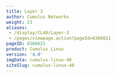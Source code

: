 ```yaml
---
title: Layer 3
author: Cumulus Networks
weight: 23
aliases:
 - /display/CL40/Layer-3
 - /pages/viewpage.action?pageId=8366621
pageID: 8366621
product: Cumulus Linux
version: '4.0'
imgData: cumulus-linux-40
siteSlug: cumulus-linux-40
---
```

<article id="html-search-results" class="ht-content" style="display: none;">

</article>

<footer id="ht-footer">

</footer>
